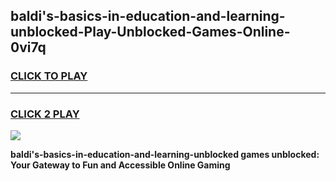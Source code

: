 
## baldi's-basics-in-education-and-learning-unblocked-Play-Unblocked-Games-Online-0vi7q
<h3>
<a href="https://premium76.site?title=baldi's-basics-in-education-and-learning-unblocked&ref=25A">CLICK TO PLAY</a></h3>
<hr>

<h3>
<a href="https://premium76.site?title=baldi's-basics-in-education-and-learning-unblocked&ref=25A">CLICK 2 PLAY</a>
  
</h3>

<a href="https://premium76.site?title=baldi's-basics-in-education-and-learning-unblocked&ref=25A"><img src="https://clearcache.store/games.png"></a>


**baldi's-basics-in-education-and-learning-unblocked games unblocked: Your Gateway to Fun and Accessible Online Gaming**
